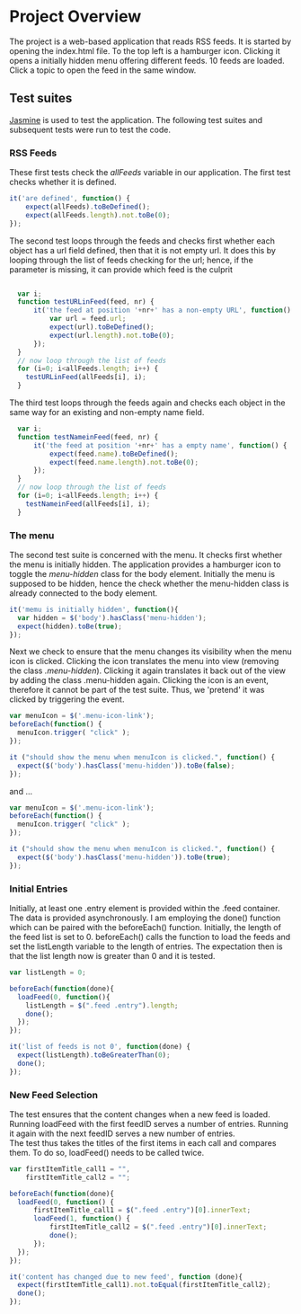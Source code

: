# Project Overview

The project is a web-based application that reads RSS feeds. It is started by opening the index.html file. To the top left is a hamburger icon. Clicking it opens a initially hidden menu offering different feeds. 10 feeds are loaded. Click a topic to open the feed in the same window.

## Test suites
[Jasmine](http://jasmine.github.io/) is used to test the application. The following test suites and subsequent tests were run to test the code.

### RSS Feeds
These first tests check the *allFeeds* variable in our application. The first test checks whether it is defined.
```javascript
it('are defined', function() {
    expect(allFeeds).toBeDefined();
    expect(allFeeds.length).not.toBe(0);
});
```

The second test loops through the feeds and checks first whether each object has a url field defined, then that it is not empty url. It does this by looping through the list of feeds
checking for the url; hence, if the parameter is missing, it can provide which
feed is the culprit
```javascript

  var i;
  function testURLinFeed(feed, nr) {
      it('the feed at position '+nr+' has a non-empty URL', function() {
          var url = feed.url;
          expect(url).toBeDefined();
          expect(url.length).not.toBe(0);
      });
  }
  // now loop through the list of feeds
  for (i=0; i<allFeeds.length; i++) {
    testURLinFeed(allFeeds[i], i);
  }

```

The third test loops through the feeds again and checks each object in the same way for an existing and  non-empty name field.
```javascript
  var i;
  function testNameinFeed(feed, nr) {
      it('the feed at position '+nr+' has a empty name', function() {
          expect(feed.name).toBeDefined();
          expect(feed.name.length).not.toBe(0);
      });
  }
  // now loop through the list of feeds
  for (i=0; i<allFeeds.length; i++) {
    testNameinFeed(allFeeds[i], i);
  }
```


### The menu
The second test suite is concerned with the menu. It checks first whether the menu is initially hidden. The application provides a hamburger icon to toggle the *menu-hidden* class for the body element. Initially the menu is supposed to be hidden, hence the check whether the menu-hidden class is already connected to the body element.
```javascript
it('memu is initially hidden', function(){
  var hidden = $('body').hasClass('menu-hidden');
  expect(hidden).toBe(true);
});
```

Next we check to ensure that the menu changes its visibility when the menu icon is clicked. Clicking the icon translates the menu into view (removing the class *.menu-hidden*).
Clicking it again translates it back out of the view by adding the class .menu-hidden
again. Clicking the icon is an event, therefore it cannot be part of the test
suite. Thus, we 'pretend' it was clicked by triggering the event.
```javascript
var menuIcon = $('.menu-icon-link');
beforeEach(function() {
  menuIcon.trigger( "click" );
});

it ("should show the menu when menuIcon is clicked.", function() {
  expect($('body').hasClass('menu-hidden')).toBe(false);
});
```
and ...

```javascript
var menuIcon = $('.menu-icon-link');
beforeEach(function() {
  menuIcon.trigger( "click" );
});

it ("should show the menu when menuIcon is clicked.", function() {
  expect($('body').hasClass('menu-hidden')).toBe(true);
});
```

### Initial Entries
Initially, at least one .entry element is provided within the .feed container. The data is provided asynchronously. I am employing the done() function which can be paired with the beforeEach() function.
Initially, the length of the feed list is set to 0. beforeEach() calls the function to load the feeds
and set the listLength variable to the length of entries. The expectation then is that the list length now is greater than 0 and it is tested.
```javascript
var listLength = 0;

beforeEach(function(done){
  loadFeed(0, function(){
    listLength = $(".feed .entry").length;
    done();
  });
});

it('list of feeds is not 0', function(done) {
  expect(listLength).toBeGreaterThan(0);
  done();
});
```


### New Feed Selection
The test ensures that the content changes when a new feed is loaded.
Running loadFeed with the first feedID serves a number of entries. Running it
again with the next feedID serves a new number of entries.  
The test thus takes the titles of the first items in each call and compares them.
To do so, loadFeed() needs to be called twice. 
```javascript
var firstItemTitle_call1 = "",
    firstItemTitle_call2 = "";

beforeEach(function(done){
  loadFeed(0, function() {
      firstItemTitle_call1 = $(".feed .entry")[0].innerText;
      loadFeed(1, function() {
          firstItemTitle_call2 = $(".feed .entry")[0].innerText;
          done();
      });
  });
});

it('content has changed due to new feed', function (done){
  expect(firstItemTitle_call1).not.toEqual(firstItemTitle_call2);
  done();
});
```

